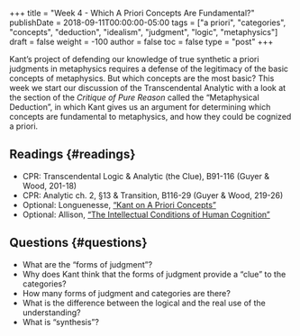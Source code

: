 +++
title = "Week 4 - Which A Priori Concepts Are Fundamental?"
publishDate = 2018-09-11T00:00:00-05:00
tags = ["a priori", "categories", "concepts", "deduction", "idealism", "judgment", "logic", "metaphysics"]
draft = false
weight = -100
author = false
toc = false
type = "post"
+++

Kant&rsquo;s project of defending our knowledge of true synthetic a priori judgments
in metaphysics requires a defense of the legitimacy of the basic concepts of
metaphysics. But which concepts are the most basic? This week we start our
discussion of the Transcendental Analytic with a look at the section of the
_Critique of Pure Reason_ called the &ldquo;Metaphysical Deduction&rdquo;, in which Kant
gives us an argument for determining which concepts are fundamental to
metaphysics, and how they could be cognized a priori.


## Readings {#readings}

-   CPR: Transcendental Logic & Analytic (the Clue), B91-116 (Guyer & Wood, 201-18)
-   CPR: Analytic ch. 2, §13 & Transition, B116-29 (Guyer & Wood, 219-26)
-   Optional: Longuenesse, [&ldquo;Kant on A Priori Concepts&rdquo;](https://www.dropbox.com/s/kyrzl9gf8lma18c/longuenesse2006a%5Fkant%5Fon%5Fa%5Fpriori%5Fconcepts.pdf?dl=0)
-   Optional: Allison, [&ldquo;The Intellectual Conditions of Human Cognition&rdquo;](https://www.dropbox.com/s/76hf2dh2rwf3dur/allison2004-ch6%5Fthe%5Fintellectual%5Fconditions%5Fof%5Fhuman%5Fcognition.pdf?dl=0)


## Questions {#questions}

-   What are the &ldquo;forms of judgment&rdquo;?
-   Why does Kant think that the forms of judgment provide a &ldquo;clue&rdquo; to the
    categories?
-   How many forms of judgment and categories are there?
-   What is the difference between the logical and the real use of the understanding?
-   What is &ldquo;synthesis&rdquo;?
